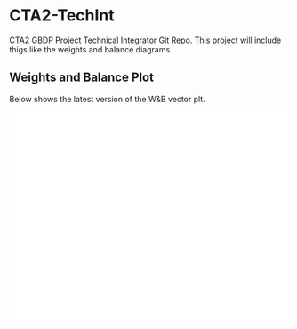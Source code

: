 # CTA2-TechInt
CTA2 GBDP Project Technical Integrator Git Repo. This project will include thigs like the weights and balance diagrams.

## Weights and Balance Plot
Below shows the latest version of the W&B vector plt.

<p align="center">
<img src="vector_plot.png?raw=true" />
</p>